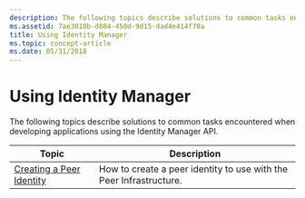 ```yaml
---
description: The following topics describe solutions to common tasks encountered when developing applications using the Identity Manager API.
ms.assetid: 7ae3010b-d884-450d-9d15-dad4e414f70a
title: Using Identity Manager
ms.topic: concept-article
ms.date: 05/31/2018
---
```


# Using Identity Manager

The following topics describe solutions to common tasks encountered when developing applications using the Identity Manager API.



| Topic                                                    | Description                                                        |
|----------------------------------------------------------|--------------------------------------------------------------------|
| [Creating a Peer Identity](creating-a-peer-identity.md) | How to create a peer identity to use with the Peer Infrastructure. |



 

 

 



